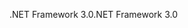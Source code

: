 <span data-ttu-id="1ad96-101">.NET Framework 3.0</span><span class="sxs-lookup"><span data-stu-id="1ad96-101">.NET Framework 3.0</span></span>